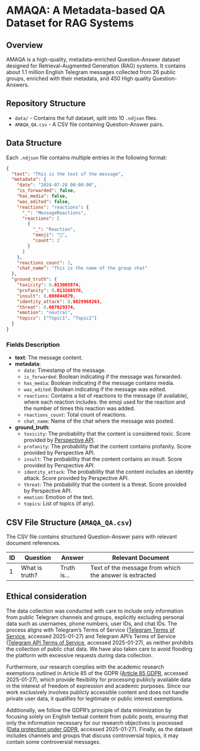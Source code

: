 # AMAQA: A Metadata-based QA Dataset for RAG Systems

## Overview
AMAQA is a high-quality, metadata-enriched Question-Answer dataset designed for Retrieval-Augmented Generation (RAG) systems. It contains about 1.1 million English Telegram messages collected from 26 public groups, enriched with their metadata, and 450 High quality Question-Answers.

## Repository Structure
- `data/` - Contains the full dataset, split into 10 `.ndjson` files.
- `AMAQA_QA.csv` - A CSV file containing Question-Answer pairs.

## Data Structure
Each `.ndjson` file contains multiple entries in the following format:

```json
{
  "text": "This is the text of the message",
  "metadata": {
    "date": "2024-07-28 00:00:00",
    "is_forwarded": false,
    "has_media": false,
    "was_edited": false,
    "reactions": "reactions": {
      "_": "MessageReactions",
      "reactions": [
        {
          "_": "Reaction",
          "emoji": "💯",
          "count": 2
        }
      ]
    },
    "reactions_count": 2,
    "chat_name": "This is the name of the group chat"
  },
  "ground_truth": {
    "toxicity": 0.013005874,
    "profanity": 0.013268576,
    "insult": 0.008044879,
    "identity_attack": 0.0029968263,
    "threat": 0.007029374,
    "emotion": "neutral",
    "topics": ["Topic1", "Topic2"]
  }
}
```

### Fields Description
- **text**: The message content.
- **metadata**:
  - `date`: Timestamp of the message.
  - `is_forwarded`: Boolean indicating if the message was forwarded.
  - `has_media`: Boolean indicating if the message contains media.
  - `was_edited`: Boolean indicating if the message was edited.
  - `reactions`: Contains a list of reactions to the message (if available), where each reaction includes: the emoji used for the reaction and the number of times this reaction was added.
  - `reactions_count`: Total count of reactions.
  - `chat_name`: Name of the chat where the message was posted.
- **ground_truth**:
  - `toxicity`: The probability that the content is considered toxic. Score provided by [Perspective API](https://perspectiveapi.com/).
  - `profanity`: The probability that the content contains profanity. Score provided by Perspective API.
  - `insult`: The probability that the content contains an insult. Score provided by Perspective API.
  - `identity_attack`: The probability that the content includes an identity attack. Score provided by Perspective API.
  - `threat`: The probability that the content is a threat. Score provided by Perspective API.
  - `emotion`: Emotion of the text.
  - `topics`: List of topics (if any).

## CSV File Structure (`AMAQA_QA.csv`)
The CSV file contains structured Question-Answer pairs with relevant document references.

| ID  | Question | Answer | Relevant Document |
|-----|----------|--------|------------------|
| 1   | What is truth? | Truth is... | Text of the message from which the answer is extracted |


## Ethical consideration

The data collection was conducted with care to include only information from public Telegram channels and groups, explicitly excluding personal data such as usernames, phone numbers, user IDs, and chat IDs. The process aligns with Telegram’s Terms of Service ([Telegram Terms of Service](https://telegram.org/tos/), accessed 2025-01-27) and Telegram API’s Terms of Service ([Telegram API Terms of Service](https://core.telegram.org/api/terms), accessed 2025-01-27), as neither prohibits the collection of public chat data. We have also taken care to avoid flooding the platform with excessive requests during data collection.

Furthermore, our research complies with the academic research exemptions outlined in Article 85 of the GDPR ([Article 85 GDPR](https://gdpr-text.com/read/article-85/), accessed 2025-01-27), which provide flexibility for processing publicly available data in the interest of freedom of expression and academic purposes. Since our work exclusively involves publicly accessible content and does not handle private user data, it qualifies for legitimate or public interest exemptions. 

Additionally, we follow the GDPR’s principle of data minimization by focusing solely on English textual content from public posts, ensuring that only the information necessary for our research objectives is processed ([Data protection under GDPR](https://europa.eu/youreurope/business/dealing-with-customers/dataprotection/data-protection-gdpr/index_en.htm), accessed 2025-01-27). Finally, as the dataset includes channels and groups that discuss controversial topics, it may contain some controversial messages.




